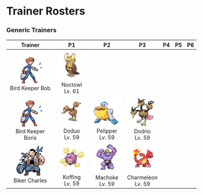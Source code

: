 # Trainer Rosters

### Generic Trainers

| Trainer | P1 | P2 | P3 | P4 | P5 | P6 |
|:-------:|:--:|:--:|:--:|:--:|:--:|:--:|
| ![Bird Keeper Bob](../../assets/trainers/bird_keeper.png "Bird Keeper Bob")<br>Bird Keeper Bob | ![Noctowl](../../assets/sprites/noctowl/front.gif "Noctowl")<br>Noctowl<br>Lv. 61 |
| ![Bird Keeper Boris](../../assets/trainers/bird_keeper.png "Bird Keeper Boris")<br>Bird Keeper Boris | ![Doduo](../../assets/sprites/doduo/front.gif "Doduo")<br>Doduo<br>Lv. 59 | ![Pelipper](../../assets/sprites/pelipper/front.gif "Pelipper")<br>Pelipper<br>Lv. 59 | ![Dodrio](../../assets/sprites/dodrio/front.gif "Dodrio")<br>Dodrio<br>Lv. 59 |
| ![Biker Charles](../../assets/trainers/biker.png "Biker Charles")<br>Biker Charles | ![Koffing](../../assets/sprites/koffing/front.gif "Koffing")<br>Koffing<br>Lv. 59 | ![Machoke](../../assets/sprites/machoke/front.gif "Machoke")<br>Machoke<br>Lv. 59 | ![Charmeleon](../../assets/sprites/charmeleon/front.gif "Charmeleon")<br>Charmeleon<br>Lv. 59 |

